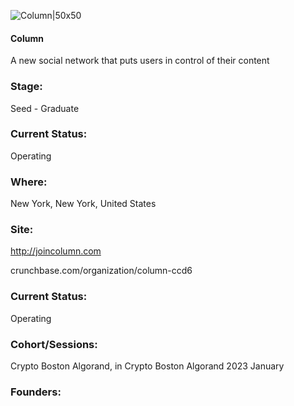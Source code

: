

![Column|50x50](https://apimg.techstars.com/profiles/1673360013963_604237.png)

#### Column
A new social network that puts users in control of their content

### Stage: 
Seed - Graduate 

### Current Status: 
Operating

### Where:
New York, New York, United States

### Site:
http://joincolumn.com



crunchbase.com/organization/column-ccd6

### Current Status: 
Operating

### Cohort/Sessions: 
Crypto Boston Algorand, in Crypto Boston Algorand 2023 January

### Founders: 


